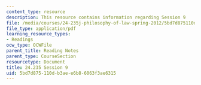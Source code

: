 ```yaml
---
content_type: resource
description: This resource contains information regarding Session 9
file: /media/courses/24-235j-philosophy-of-law-spring-2012/5bd7d875110db3aee6b86063f3ae6315_MIT24_235JS12_Session9.pdf
file_type: application/pdf
learning_resource_types:
- Readings
ocw_type: OCWFile
parent_title: Reading Notes
parent_type: CourseSection
resourcetype: Document
title: 24.235 Session 9
uid: 5bd7d875-110d-b3ae-e6b8-6063f3ae6315
---
```

